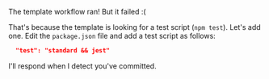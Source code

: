 The template workflow ran! But it failed :(

That's because the template is looking for a test script (`npm test`). Let's add one. Edit the `package.json` file and add a test script as follows:

```json
  "test": "standard && jest"
```

I'll respond when I detect you've committed. 
